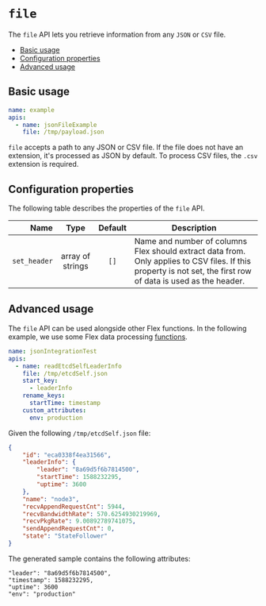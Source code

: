 # `file`

The `file` API lets you retrieve information from any `JSON` or `CSV` file.

* [Basic usage](#Basicusage)
* [Configuration properties](#Configurationproperties)
* [Advanced usage](#Advancedusage)

##  <a name='Basicusage'></a>Basic usage

```yaml
name: example
apis:
  - name: jsonFileExample
    file: /tmp/payload.json
```

`file` accepts a path to any JSON or CSV file. If the file does not have an extension, it's processed as JSON by default. 
To process CSV files, the `.csv` extension is required.

##  <a name='Configurationproperties'></a>Configuration properties

The following table describes the properties of the `file` API.

| Name | Type | Default | Description |
|---:|:---:|:---:|---|
| `set_header` | array of strings | `[]` | Name and number of columns Flex should extract data from. Only applies to CSV files. If this property is not set, the first row of data is used as the header.

##  <a name='Advancedusage'></a>Advanced usage

The `file` API can be used alongside other Flex functions. In the following example, we use some Flex data processing [functions](../basics/functions.md).

```yaml
name: jsonIntegrationTest
apis:
  - name: readEtcdSelfLeaderInfo
    file: /tmp/etcdSelf.json
    start_key:
      - leaderInfo
    rename_keys:
      startTime: timestamp
    custom_attributes:
      env: production
```

Given the following `/tmp/etcdSelf.json` file:

```json
{
    "id": "eca0338f4ea31566",
    "leaderInfo": {
        "leader": "8a69d5f6b7814500",
        "startTime": 1588232295,
        "uptime": 3600
    },
    "name": "node3",
    "recvAppendRequestCnt": 5944,
    "recvBandwidthRate": 570.6254930219969,
    "recvPkgRate": 9.00892789741075,
    "sendAppendRequestCnt": 0,
    "state": "StateFollower"
}
``` 

The generated sample contains the following attributes:

```
"leader": "8a69d5f6b7814500",
"timestamp": 1588232295,
"uptime": 3600
"env": "production"
```
